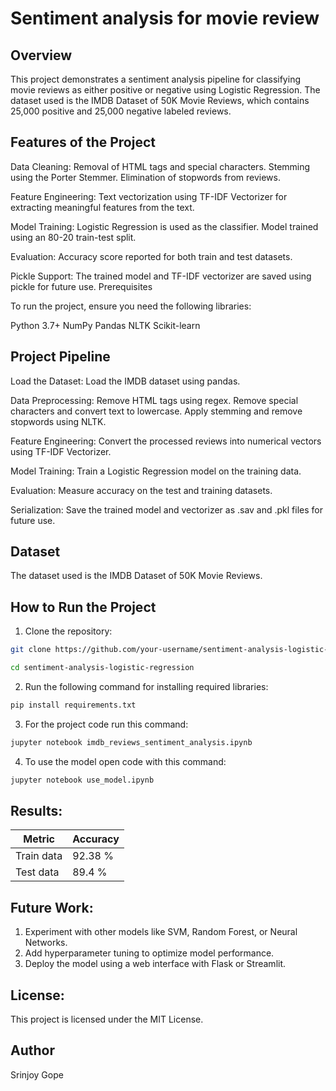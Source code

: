 # Sentiment analysis for movie review

## Overview
This project demonstrates a sentiment analysis pipeline for classifying movie reviews as either positive or negative using Logistic Regression. The dataset used is the IMDB Dataset of 50K Movie Reviews, which contains 25,000 positive and 25,000 negative labeled reviews.

## Features of the Project

Data Cleaning:
Removal of HTML tags and special characters.
Stemming using the Porter Stemmer.
Elimination of stopwords from reviews.

Feature Engineering:
Text vectorization using TF-IDF Vectorizer for extracting meaningful features from the text.

Model Training:
Logistic Regression is used as the classifier.
Model trained using an 80-20 train-test split.

Evaluation:
Accuracy score reported for both train and test datasets.

Pickle Support:
The trained model and TF-IDF vectorizer are saved using pickle for future use.
Prerequisites

To run the project, ensure you need the following libraries:

Python 3.7+
NumPy
Pandas
NLTK
Scikit-learn

## Project Pipeline

Load the Dataset:
Load the IMDB dataset using pandas.

Data Preprocessing:
Remove HTML tags using regex.
Remove special characters and convert text to lowercase.
Apply stemming and remove stopwords using NLTK.

Feature Engineering:
Convert the processed reviews into numerical vectors using TF-IDF Vectorizer.

Model Training:
Train a Logistic Regression model on the training data.

Evaluation:
Measure accuracy on the test and training datasets.

Serialization:
Save the trained model and vectorizer as .sav and .pkl files for future use.


## Dataset
The dataset used is the IMDB Dataset of 50K Movie Reviews.


## How to Run the Project

1. Clone the repository:

```bash
git clone https://github.com/your-username/sentiment-analysis-logistic-regression.git

cd sentiment-analysis-logistic-regression
```

2. Run the following command for installing required libraries:

```bash
pip install requirements.txt
```

3. For the project code run this command:

```bash
jupyter notebook imdb_reviews_sentiment_analysis.ipynb
```

4. To use the model open code with this command:

```bash
jupyter notebook use_model.ipynb
```


## Results:

| Metric | Accuracy |
|----------|----------|
| Train data  | 92.38 % |
| Test data  | 89.4 % |


## Future Work:

1. Experiment with other models like SVM, Random Forest, or Neural Networks.
2. Add hyperparameter tuning to optimize model performance.
3. Deploy the model using a web interface with Flask or Streamlit.


## License:
This project is licensed under the MIT License.


## Author
Srinjoy Gope
